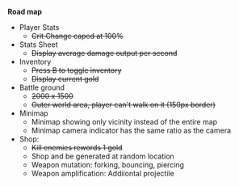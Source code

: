 **Road map**
- Player Stats
  - ~~Crit Change caped at 100%~~
- Stats Sheet
  - ~~Display average damage output per second~~
- Inventory
  - ~~Press B to toggle inventory~~
  - ~~Display current gold~~
- Battle ground
  - ~~2000 x 1500~~
  - ~~Outer world area, player can't walk on it (150px border)~~
- Minimap
  - Minimap showing only vicinity instead of the entire map
  - Minimap camera indicator has the same ratio as the camera
- Shop:
  - ~~Kill enemies rewords 1 gold~~
  - Shop and be generated at random location
  - Weapon mutation: forking, bouncing, piercing
  - Weapon amplification: Addiiontal projectile
